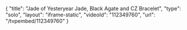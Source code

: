 {
    "title": "Jade of Yesteryear Jade, Black Agate and CZ Bracelet",
    "type": "solo",
    "layout": "iframe-static",
    "videoId": "112349760",
    "url": "\/tvpembed\/112349760"
}